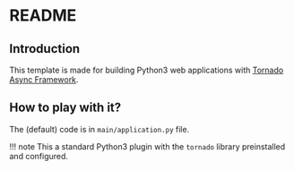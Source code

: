 # README

## Introduction

This template is made for building Python3 web applications with [Tornado Async Framework](https://www.tornadoweb.org/).

## How to play with it?

The (default) code is in `main/application.py` file.

!!! note
    This a standard Python3 plugin with the `tornado` library preinstalled and configured.
